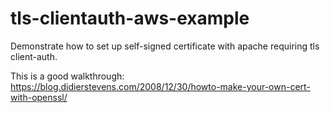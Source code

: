 # tls-clientauth-aws-example
Demonstrate how to set up self-signed certificate with apache requiring tls client-auth.

This is a good walkthrough:
https://blog.didierstevens.com/2008/12/30/howto-make-your-own-cert-with-openssl/
